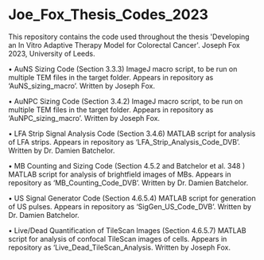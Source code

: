 # Joe_Fox_Thesis_Codes_2023
This repository contains the code used throughout the thesis 'Developing an In Vitro Adaptive Therapy Model for Colorectal Cancer'.  Joseph Fox 2023, University of Leeds. 

•	AuNS Sizing Code (Section 3.3.3)
ImageJ macro script, to be run on multiple TEM files in the target folder. Appears in repository as ‘AuNS_sizing_macro’. Written by Joseph Fox.

•	AuNPC Sizing Code (Section 3.4.2)
ImageJ macro script, to be run on multiple TEM files in the target folder. Appears in repository as ‘AuNPC_sizing_macro’. Written by Joseph Fox.

•	LFA Strip Signal Analysis Code (Section 3.4.6)
MATLAB script for analysis of LFA strips. Appears in repository as ‘LFA_Strip_Analysis_Code_DVB’. Written by Dr. Damien Batchelor. 

•	MB Counting and Sizing Code (Section 4.5.2 and Batchelor et al. 348 )
MATLAB script for analysis of brightfield images of MBs. Appears in repository as ‘MB_Counting_Code_DVB’. Written by Dr. Damien Batchelor. 

•	US Signal Generator Code (Section 4.6.5.4)
MATLAB script for generation of US pulses. Appears in repository as ‘SigGen_US_Code_DVB’. Written by Dr. Damien Batchelor. 

•	Live/Dead Quantification of TileScan Images (Section 4.6.5.7)
MATLAB script for analysis of confocal TileScan images of cells. Appears in repository as ‘Live_Dead_TileScan_Analysis. Written by Joseph Fox. 
